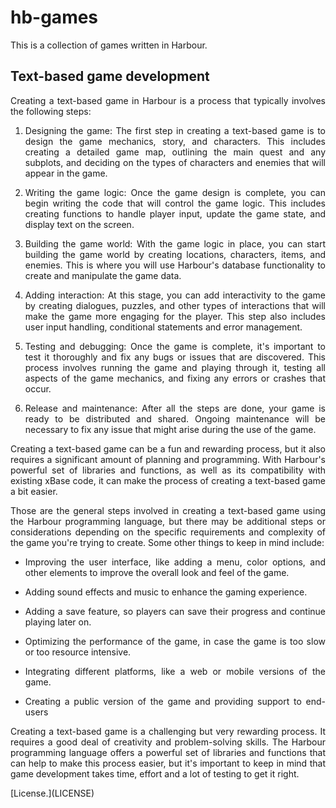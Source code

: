 # hb-games

This is a collection of games written in Harbour.

## Text-based game development
<div style="text-align: justify">
Creating a text-based game in Harbour is a process that typically involves the following steps:

1. Designing the game: The first step in creating a text-based game is to design the game mechanics,
   story, and characters. This includes creating a detailed game map, outlining the main quest and any subplots,
   and deciding on the types of characters and enemies that will appear in the game.

2. Writing the game logic: Once the game design is complete, you can begin writing the code that will control the game logic.
   This includes creating functions to handle player input, update the game state, and display text on the screen.

3. Building the game world: With the game logic in place, you can start building the game world by creating locations,
   characters, items, and enemies. This is where you will use Harbour's database functionality to create and manipulate the game data.

4. Adding interaction: At this stage, you can add interactivity to the game by creating dialogues, puzzles, and other types of interactions
   that will make the game more engaging for the player. This step also includes user input handling, conditional statements and error management.

5. Testing and debugging: Once the game is complete, it's important to test it thoroughly and fix any bugs or issues that are discovered.
   This process involves running the game and playing through it, testing all aspects of the game mechanics, and fixing any errors or crashes that occur.

6. Release and maintenance: After all the steps are done, your game is ready to be distributed and shared. Ongoing maintenance will be necessary to fix
   any issue that might arise during the use of the game.

Creating a text-based game can be a fun and rewarding process, but it also requires a significant amount of planning and programming. With Harbour's
powerful set of libraries and functions, as well as its compatibility with existing xBase code, it can make the process of creating a text-based game
a bit easier.

Those are the general steps involved in creating a text-based game using the Harbour programming language, but there may be additional steps or
considerations depending on the specific requirements and complexity of the game you're trying to create. Some other things to keep in mind include:

- Improving the user interface, like adding a menu, color options, and other elements to improve the overall look and feel of the game.

- Adding sound effects and music to enhance the gaming experience.

- Adding a save feature, so players can save their progress and continue playing later on.

- Optimizing the performance of the game, in case the game is too slow or too resource intensive.

- Integrating different platforms, like a web or mobile versions of the game.

- Creating a public version of the game and providing support to end-users

Creating a text-based game is a challenging but very rewarding process. It requires a good deal of creativity and problem-solving skills.
The Harbour programming language offers a powerful set of libraries and functions that can help to make this process easier, but it's important
to keep in mind that game development takes time, effort and a lot of testing to get it right.

 </div>
[License.](LICENSE)
